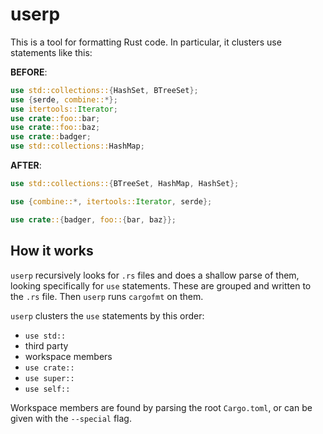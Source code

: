 # userp
This is a tool for formatting Rust code. In particular, it clusters use statements like this:

**BEFORE**:
``` rust
use std::collections::{HashSet, BTreeSet};
use {serde, combine::*};
use itertools::Iterator;
use crate::foo::bar;
use crate::foo::baz;
use crate::badger;
use std::collections::HashMap;
```

**AFTER**:
``` rust
use std::collections::{BTreeSet, HashMap, HashSet};

use {combine::*, itertools::Iterator, serde};

use crate::{badger, foo::{bar, baz}};
```

## How it works
`userp` recursively looks for `.rs` files and does a shallow parse of them, looking specifically for `use` statements. These are grouped and written to the `.rs` file. Then `userp` runs `cargofmt` on them.

`userp` clusters the `use` statements by this order:

* `use std::`
* third party
* workspace members
* `use crate::`
* `use super::`
* `use self::`

Workspace members are found by parsing the root `Cargo.toml`, or can be given with the `--special` flag.
